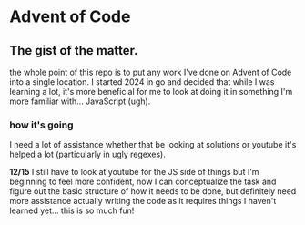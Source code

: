 # Advent of Code

## The gist of the matter.
the whole point of this repo is to put any work I've done on Advent of Code into a single location. I started 2024 in go and decided that while I was learning a lot, it's more beneficial for me to look at doing it in something I'm more familiar with... JavaScript (ugh).
### how it's going
I need a lot of assistance whether that be looking at solutions or youtube it's helped a lot (particularly in ugly regexes).

**12/15**
I still have to look at youtube for the JS side of things but I'm beginning to feel more confident, now I can conceptualize the task and figure out the basic structure of how it needs to be done, but definitely need more assistance actually writing the code as it requires things I haven't learned yet... this is so much fun!

